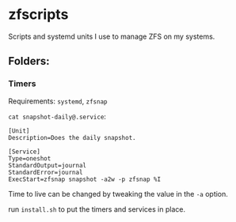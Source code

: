 # zfscripts
Scripts and systemd units I use to manage ZFS on my systems.

## Folders:

### Timers
Requirements: `systemd`, `zfsnap`

`cat snapshot-daily@.service`:
```
[Unit]
Description=Does the daily snapshot.

[Service]
Type=oneshot
StandardOutput=journal
StandardError=journal
ExecStart=zfsnap snapshot -a2w -p zfsnap %I
```

Time to live can be changed by tweaking the value in the `-a` option.

run `install.sh` to put the timers and services in place.